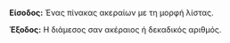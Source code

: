 **Είσοδος:** Ένας πίνακας ακεραίων με τη μορφή λίστας.

**Έξοδος:** Η διάμεσος σαν ακέραιος ή δεκαδικός αριθμός.